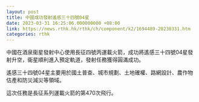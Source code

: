 ```yaml
---
layout: post
title: 中國成功發射遙感三十四號04星
date: 2023-03-31 16:25:06.000000000 +08:00
link: https://news.rthk.hk/rthk/ch/component/k2/1694489-20230331.htm
categories: rthk
---
```


中國在酒泉衞星發射中心使用長征四號丙運載火箭，成功將遙感三十四號04星發射升空，衞星順利進入預定軌道，發射任務獲得圓滿成功。

遙感三十四號04星主要用於國土普查、城市規劃、土地確權、路網設計、農作物估產和防災減災等領域。

這次任務是長征系列運載火箭的第470次飛行。
